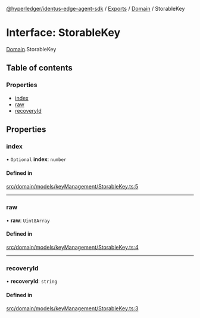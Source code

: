[@hyperledger/identus-edge-agent-sdk](../README.md) / [Exports](../modules.md) / [Domain](../modules/Domain.md) / StorableKey

# Interface: StorableKey

[Domain](../modules/Domain.md).StorableKey

## Table of contents

### Properties

- [index](Domain.StorableKey-1.md#index)
- [raw](Domain.StorableKey-1.md#raw)
- [recoveryId](Domain.StorableKey-1.md#recoveryid)

## Properties

### index

• `Optional` **index**: `number`

#### Defined in

[src/domain/models/keyManagement/StorableKey.ts:5](https://github.com/hyperledger/identus-edge-agent-sdk-ts/blob/b1a74ed6fd4a9050ce3bb69d50435414a88a059a/src/domain/models/keyManagement/StorableKey.ts#L5)

___

### raw

• **raw**: `Uint8Array`

#### Defined in

[src/domain/models/keyManagement/StorableKey.ts:4](https://github.com/hyperledger/identus-edge-agent-sdk-ts/blob/b1a74ed6fd4a9050ce3bb69d50435414a88a059a/src/domain/models/keyManagement/StorableKey.ts#L4)

___

### recoveryId

• **recoveryId**: `string`

#### Defined in

[src/domain/models/keyManagement/StorableKey.ts:3](https://github.com/hyperledger/identus-edge-agent-sdk-ts/blob/b1a74ed6fd4a9050ce3bb69d50435414a88a059a/src/domain/models/keyManagement/StorableKey.ts#L3)
